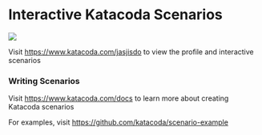 # Interactive Katacoda Scenarios

[![](http://shields.katacoda.com/katacoda/jasjisdo/count.svg)](https://www.katacoda.com/jasjisdo "Get your profile on Katacoda.com")

Visit https://www.katacoda.com/jasjisdo to view the profile and interactive scenarios

### Writing Scenarios
Visit https://www.katacoda.com/docs to learn more about creating Katacoda scenarios

For examples, visit https://github.com/katacoda/scenario-example
